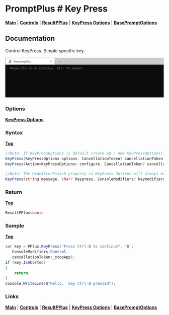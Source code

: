 # PromptPlus # Key Press
[**Main**](index.md#help) | 
[**Controls**](index.md#apis) |
[**ResultPPlus**](resultpplus) |
[**KeyPress Options**](keypressoptions) |
[**BasePromptOptions**](basepromptoptions)

## Documentation
Control KeyPress. Simple specific key.

![](./images/KeyPress.gif)

### Options

[**KeyPress Options**](keypressoptions)

### Syntax
[**Top**](#promptplus--key-press)

```csharp
//Note: If KeyPressOptions is default create eg.: new KeyPressOptions(), will be the same as the AnyKey control.
KeyPress(KeyPressOptions options, CancellationToken? cancellationToken = null)
KeyPress(Action<KeyPressOptions> configure, CancellationToken? cancellationToken = null)
````

```csharp
//Note: The HideAfterFinish property in KeyPress Options will always be True.
KeyPress(string message, char? Keypress, ConsoleModifiers? keymodifiers = null, CancellationToken? cancellationToken = null)
````

### Return
[**Top**](#promptplus--key-press)

```csharp
ResultPPlus<bool>
````

### Sample
[**Top**](#promptplus--key-press)

```csharp
var key = PPlus.KeyPress("Press Ctrl-B to continue", 'B', 
   ConsoleModifiers.Control, 
   cancellationToken:_stopApp);
if (key.IsAborted)
{
    return;
}
Console.WriteLine($"Hello,  key Ctrl-B pressed");
````

### Links
[**Main**](index.md#help) | 
[**Controls**](index.md#apis) |
[**ResultPPlus**](resultpplus) |
[**KeyPress Options**](keypressoptions) |
[**BasePromptOptions**](basepromptoptions)

